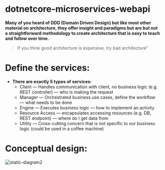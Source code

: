 # dotnetcore-microservices-webapi

**Many of you heard of DDD (Domain Driven Design) but like most other material on architecture, they offer insight and paradigms but are but not a straightforward methodology to create architecture that is easy to teach and follow over time.**

>If you think good architecture is expensive, try bad architecture”


# Define the services:
* **There are exactly 5 types of services:**
  * Client — Handles communication with client, no business logic (e.g. REST controller) — who is making the request
  * Manager — Orchestrated business use cases, define the workflow — what needs to be done
  * Engine — Executes business logic — how to implement an activity
  * Resource Access — encapsulates accessing resources (e.g. DB, REST endpoint) — where do I get data from
  * Utility — Cross-cutting concern that is not specific to our business logic (could be used in a coffee machine)

# Conceptual design:
![static-diagram2](https://user-images.githubusercontent.com/20775313/116518672-2f0d0f80-a8ee-11eb-8265-26a97bac848e.jpg)
